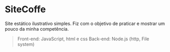 # SiteCoffe
Site estático ilustrativo simples. Fiz com o objetivo de praticar e mostrar um pouco da minha competência.

> Front-end: JavaScript, html e css
> Back-end: Node.js (http, File system)
